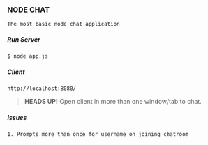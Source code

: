 ### NODE CHAT

	The most basic node chat application

##### Run Server

    $ node app.js

##### Client
    http://localhost:8080/

> **HEADS UP!**
> Open client in more than one window/tab to chat.


##### Issues
	1. Prompts more than once for username on joining chatroom


